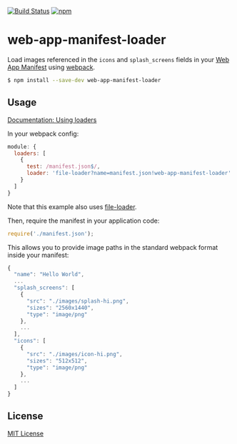 [![Build Status](https://img.shields.io/travis/markdalgleish/web-app-manifest-loader/master.svg?style=flat-square)](http://travis-ci.org/markdalgleish/web-app-manifest-loader) [![npm](https://img.shields.io/npm/v/web-app-manifest-loader.svg?style=flat-square)](https://www.npmjs.com/package/web-app-manifest-loader)

# web-app-manifest-loader

Load images referenced in the `icons` and `splash_screens` fields in your [Web App Manifest](http://www.w3.org/TR/appmanifest/) using [webpack](https://github.com/webpack/webpack).

```bash
$ npm install --save-dev web-app-manifest-loader
```

## Usage

[Documentation: Using loaders](http://webpack.github.io/docs/using-loaders.html)

In your webpack config:

```js
module: {
  loaders: [
    {
      test: /manifest.json$/,
      loader: 'file-loader?name=manifest.json!web-app-manifest-loader'
    }
  ]
}
```

Note that this example also uses [file-loader](https://github.com/webpack/file-loader).

Then, require the manifest in your application code:

```js
require('./manifest.json');
```

This allows you to provide image paths in the standard webpack format inside your manifest:

```js
{
  "name": "Hello World",
  ...
  "splash_screens": [
    {
      "src": "./images/splash-hi.png",
      "sizes": "2560x1440",
      "type": "image/png"
    },
    ...
  ],
  "icons": [
    {
      "src": "./images/icon-hi.png",
      "sizes": "512x512",
      "type": "image/png"
    },
    ...
  ]
}
```

## License

[MIT License](http://markdalgleish.mit-license.org/)
